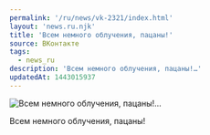 ```yaml
---
permalink: '/ru/news/vk-2321/index.html'
layout: 'news.ru.njk'
title: 'Всем немного облучения, пацаны!'
source: ВКонтакте
tags:
  - news_ru
description: 'Всем немного облучения, пацаны!…'
updatedAt: 1443015937
---
```

![Всем немного облучения, пацаны!…](https://sun9-11.userapi.com/impf/c627420/v627420484/1a3fc/KvrE5clfTzg.jpg?size=1280x960&quality=96&proxy=1&sign=3a0e38857068a699bd93238d8f2e284a&c_uniq_tag=fBF6N1gRMRPA1A1RMOYVG_OiMmWz5Q06aC4ii3evjcU&type=album)

Всем немного облучения, пацаны!
